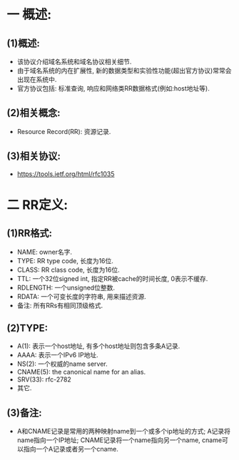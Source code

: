 # 一 概述:
## (1)概述:
- 该协议介绍域名系统和域名协议相关细节.
- 由于域名系统的内在扩展性, 新的数据类型和实验性功能(超出官方协议)常常会出现在系统中.
- 官方协议包括: 标准查询, 响应和网络类RR数据格式(例如:host地址等).

## (2)相关概念:
- Resource Record(RR): 资源记录.

## (3)相关协议:
- https://tools.ietf.org/html/rfc1035

# 二 RR定义:
## (1)RR格式:
- NAME: owner名字.
- TYPE: RR type code, 长度为16位.
- CLASS: RR class code, 长度为16位.
- TTL: 一个32位signed int, 指定RR被cache的时间长度, 0表示不缓存.
- RDLENGTH: 一个unsigned位整数.
- RDATA: 一个可变长度的字符串, 用来描述资源.
- 备注: 所有RRs有相同顶级格式.

## (2)TYPE:
- A(1): 表示一个host地址, 有多个host地址则包含多条A记录.
- AAAA: 表示一个IPv6 IP地址.
- NS(2): 一个权威的name server.
- CNAME(5): the canonical name for an alias.
- SRV(33): rfc-2782
- 其它.

## (3)备注:
- A和CNAME记录是常用的两种映射name到一个或多个ip地址的方式; A记录将name指向一个IP地址; CNAME记录将一个name指向另一个name, cname可以指向一个A记录或者另一个cname.
